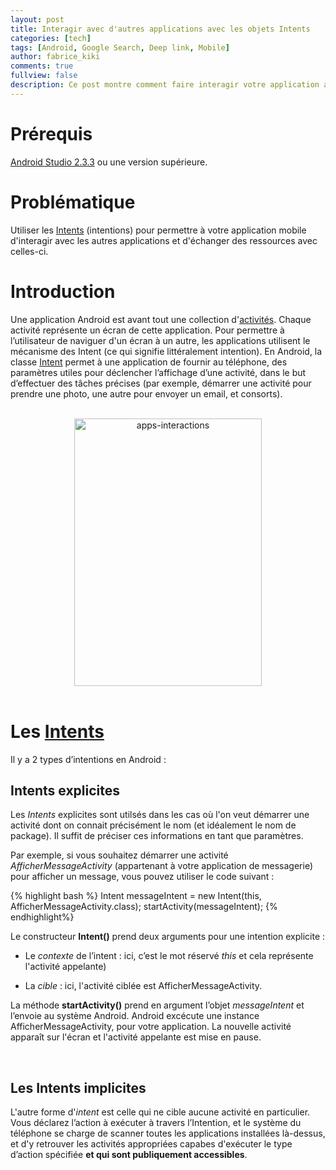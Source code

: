 ```yaml
---
layout: post
title: Interagir avec d'autres applications avec les objets Intents
categories: [tech]
tags: [Android, Google Search, Deep link, Mobile]
author: fabrice_kiki
comments: true
fullview: false
description: Ce post montre comment faire interagir votre application avec les autres applications disponibles sur le téléphone de l'utilisateur.
---
```

# Prérequis
<a href="https://developer.android.com/studio/index.html?gclid=Cj0KCQjw95vPBRDVARIsAKvPd3Ljl-9BwN6bjz3QhsKkLdxyCAg9wpZzgkSsKCPhK7JfBBKxqWP6c7waAiQTEALw_wcB">Android Studio 2.3.3</a> ou une version supérieure.


# Problématique
Utiliser les [Intents](https://developer.android.com/reference/android/content/Intent.html) (intentions) pour permettre à votre application mobile d'interagir avec les autres applications et d'échanger des ressources avec celles-ci.

# Introduction

Une application Android est avant tout une collection d'[activités](https://developer.android.com/reference/android/app/Activity.html). Chaque activité représente un écran de cette application. Pour permettre à l’utilisateur de naviguer d'un écran à un autre, les applications utilisent le mécanisme  des Intent (ce qui signifie littéralement intention). En Android, la classe [Intent](https://developer.android.com/reference/android/content/Intent.html) permet à une application de fournir au téléphone, des paramètres utiles pour déclencher l’affichage d’une activité, dans le but d’effectuer des tâches précises (par exemple, démarrer une activité pour prendre une photo, une autre pour envoyer un email, et consorts).

<br/>
<div align="center">
<img src="../../../../assets/media/2017-11-06-interacting-with-other-apps/apps-interactions.png" alt="apps-interactions" height="428" width="300" ALIGN="middle">
</div>
<br/>

# Les [Intents](https://developer.android.com/reference/android/content/Intent.html)

Il y a 2 types d’intentions en Android :

## Intents explicites

Les *Intents* explicites sont utilsés dans les cas où l'on veut démarrer une activité dont on connait précisément le nom (et idéalement le nom de package). Il suffit de préciser ces informations en tant que paramètres.

Par exemple, si vous souhaitez démarrer une activité *AfficherMessageActivity* (appartenant à votre application de messagerie) pour afficher un message, vous pouvez utiliser le code suivant :

{% highlight bash %}
Intent messageIntent = new Intent(this, AfficherMessageActivity.class);
startActivity(messageIntent);
{% endhighlight%}
<br/>

Le constructeur **Intent()** prend deux arguments pour une intention explicite :

* Le *contexte* de l’intent : ici, c’est le mot réservé *this* et cela représente l'activité appelante)

* La *cible* : ici, l'activité ciblée est AfficherMessageActivity.


La méthode **startActivity()**  prend en argument l’objet *messageIntent* et l’envoie au système Android. Android excécute une instance AfficherMessageActivity, pour votre application. La nouvelle activité apparaît sur l'écran et l'activité appelante est mise en pause.

<br/>

## Les **Intents implicites**

L'autre forme d'*intent* est celle qui ne cible aucune activité en particulier. Vous déclarez l’action à exécuter à travers l’Intention, et le système du téléphone se charge de scanner toutes les applications installées là-dessus, et d'y retrouver les activités appropriées capabes d'exécuter le type d’action spécifiée **et qui sont publiquement accessibles**.